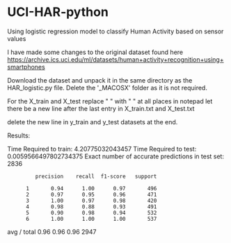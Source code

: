 # UCI-HAR-python
Using logistic regression model to classify Human Activity based on sensor values

I have made some changes to the original dataset found here https://archive.ics.uci.edu/ml/datasets/human+activity+recognition+using+smartphones

Download the dataset and unpack it in the same directory as the HAR_logistic.py file.
Delete the '_MACOSX' folder as it is not required.

For the X_train and X_test replace "  " with " " at all places in notepad
let there be a new line after the last entry in X_train.txt and X_test.txt

delete the new line in y_train and y_test datasets at the end.

Results:

Time Required to train: 4.20775032043457
Time Required to test: 0.0059566497802734375
Exact number of accurate predictions in test set: 2836
             
            
             precision    recall  f1-score   support

          1       0.94      1.00      0.97       496
          2       0.97      0.95      0.96       471
          3       1.00      0.97      0.98       420
          4       0.98      0.88      0.93       491
          5       0.90      0.98      0.94       532
          6       1.00      1.00      1.00       537

avg / total       0.96      0.96      0.96      2947

